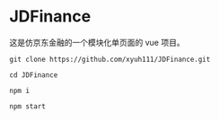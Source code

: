 # JDFinance
这是仿京东金融的一个模块化单页面的 vue 项目。

```
git clone https://github.com/xyuh111/JDFinance.git
```

```
cd JDFinance
```

```
npm i
```

```
npm start
```